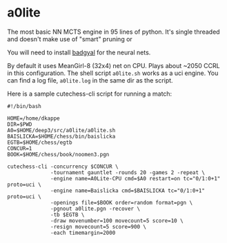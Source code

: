 # a0lite

The most basic NN MCTS engine in 95 lines of python. It's single threaded and doesn't make use of "smart" pruning or

You will need to install [badgyal](https://github.com/dkappe/badgyal) for the neural nets.

By default it uses MeanGirl-8 (32x4) net on CPU. Plays about ~2050 CCRL in this configuration. The shell script `a0lite.sh` works as a uci engine. You can find a log file, `a0lite.log` in the same dir as the script.

Here is a sample cutechess-cli script for running a match:

```
#!/bin/bash

HOME=/home/dkappe
DIR=$PWD
A0=$HOME/deep3/src/a0lite/a0lite.sh
BAISLICKA=$HOME/chess/bin/baislicka
EGTB=$HOME/chess/egtb
CONCUR=1
BOOK=$HOME/chess/book/noomen3.pgn

cutechess-cli -concurrency $CONCUR \
              -tournament gauntlet -rounds 20 -games 2 -repeat \
              -engine name=A0Lite-CPU cmd=$A0 restart=on tc="0/1:0+1" proto=uci \
              -engine name=Baislicka cmd=$BAISLICKA tc="0/1:0+1" proto=uci \
              -openings file=$BOOK order=random format=pgn \
              -pgnout a0lite.pgn -recover \
              -tb $EGTB \
              -draw movenumber=100 movecount=5 score=10 \
              -resign movecount=5 score=900 \
              -each timemargin=2000
```
